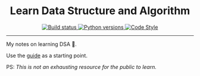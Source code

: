 <div align="center">

  <h1>Learn Data Structure and Algorithm</h1>

  <a href="https://builds.sr.ht/~azzamsa/learn-dsa?">
    <img src="https://builds.sr.ht/~azzamsa/learn-dsa.svg" alt="Build status" />
  </a>

  <a href="https://git.sr.ht/~azzamsa/learn-dsa">
    <img
      src="https://img.shields.io/badge/Python-3.9%20%7C%203.10%2B-blue"
      alt="Python versions"
    />
  </a>

  <a href="https://github.com/psf/black">
    <img
      src="https://img.shields.io/badge/code%20style-black-000000.svg"
      alt="Code Style "
    />
  </a>

</div>

---

My notes on learning DSA 🧁.

Use the [guide](docs/guide.md) as a starting point.

PS: *This is not an exhausting resource for the public to learn.*
